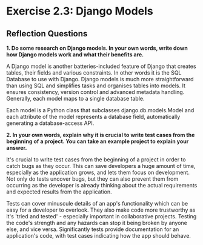 # Exercise 2.3: Django Models

## Reflection Questions

**1. Do some research on Django models. In your own words, write down how Django models work and what their benefits are.**

A Django model is another batteries-included feature of Django that creates tables, their fields and various constraints. In other words it is the SQL Database to use with Django. Django models is much more straightforward than using SQL and simplifies tasks and organises tables into models. It ensures consistency, version control and advanced metadata handling. Generally, each model maps to a single database table.  

Each model is a Python class that subclasses django.db.models.Model and each attribute of the model represents a database field, automatically generating a database-access API. 

**2. In your own words, explain why it is crucial to write test cases from the beginning of a project. You can take an example project to explain your answer.**  

It's crucial to write test cases from the beginning of a project in order to catch bugs as they occur.  This can save developers a huge amount of time, especially as the application grows, and lets them focus on development. Not only do tests uncover bugs, but they can also prevent them from occurring as the developer is already thinking about the actual requirements and expected results from the application.  

Tests can cover minuscule details of an app's functionality which can be easy for a developer to overlook. They also make code more trustworthy as it's 'tried and tested' - especially important in collaborative projects. Testing the code's strength and any hazards can stop it being broken by anyone else, and vice versa. Significantly tests provide documentation for an application's code, with test cases indicating how the app should behave.